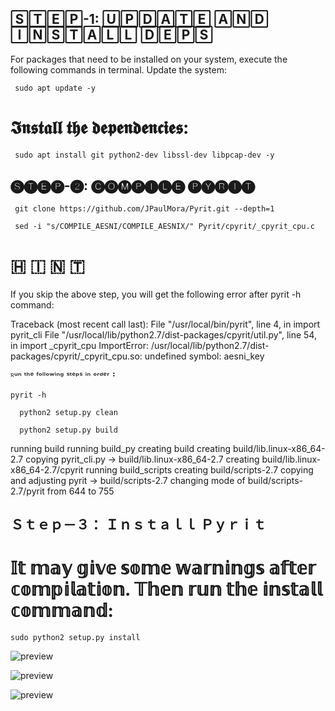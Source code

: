 ## 🅂🅃🄴🄿-1: 🅄🄿🄳🄰🅃🄴 🄰🄽🄳 🄸🄽🅂🅃🄰🄻🄻 🄳🄴🄿🅂
For packages that need to be installed on your system, execute the following commands in terminal.
Update the system:

```  sudo apt update -y   ```

# 𝕴𝖓𝖘𝖙𝖆𝖑𝖑 𝖙𝖍𝖊 𝖉𝖊𝖕𝖊𝖓𝖉𝖊𝖓𝖈𝖎𝖊𝖘:

```  sudo apt install git python2-dev libssl-dev libpcap-dev -y   ```

 

## 🅢🅣🅔🅟-➋: 🅒🅞🅜🅟🅘🅛🅔 🅟🅨🅡🅘🅣

```  git clone https://github.com/JPaulMora/Pyrit.git --depth=1   ```

```  sed -i "s/COMPILE_AESNI/COMPILE_AESNIX/" Pyrit/cpyrit/_cpyrit_cpu.c    ```

#   🇭​​​​​ 🇮​​​​​ 🇳​​​​​ 🇹​​​​​
If you skip the above step, you will get the following error after pyrit -h command:

Traceback (most recent call last):
  File "/usr/local/bin/pyrit", line 4, in <module>
    import pyrit_cli
  File "/usr/local/lib/python2.7/dist-packages/cpyrit/util.py", line 54, in <module>
    import _cpyrit_cpu
ImportError: /usr/local/lib/python2.7/dist-packages/cpyrit/_cpyrit_cpu.so: undefined symbol: aesni_key

ᴿᵘⁿ ᵗʰᵉ ᶠᵒˡˡᵒʷⁱⁿᵍ ˢᵗᵉᵖˢ ⁱⁿ ᵒʳᵈᵉʳ⠘

``` pyrit -h ``` 

```   python2 setup.py clean   ```

 ```   python2 setup.py build   ``` 

running build
running build_py
creating build
creating build/lib.linux-x86_64-2.7
copying pyrit_cli.py -> build/lib.linux-x86_64-2.7
creating build/lib.linux-x86_64-2.7/cpyrit 
running build_scripts
creating build/scripts-2.7
copying and adjusting pyrit -> build/scripts-2.7
changing mode of build/scripts-2.7/pyrit from 644 to 755  

## Ｓｔｅｐ－３： Ｉｎｓｔａｌｌ Ｐｙｒｉｔ
 
 # 𝕀𝕥 𝕞𝕒𝕪 𝕘𝕚𝕧𝕖 𝕤𝕠𝕞𝕖 𝕨𝕒𝕣𝕟𝕚𝕟𝕘𝕤 𝕒𝕗𝕥𝕖𝕣 𝕔𝕠𝕞𝕡𝕚𝕝𝕒𝕥𝕚𝕠𝕟. 𝕋𝕙𝕖𝕟 𝕣𝕦𝕟 𝕥𝕙𝕖 𝕚𝕟𝕤𝕥𝕒𝕝𝕝 𝕔𝕠𝕞𝕞𝕒𝕟𝕕:
```sudo python2 setup.py install```

![preview](img/pyrit1.png)


![preview](img/pyrit2.png)


![preview](img/pyrit3.png)
